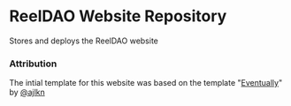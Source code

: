 # ReelDAO Website Repository

Stores and deploys the ReelDAO website

### Attribution

The intial template for this website was based on the template "[Eventually](https://html5up.net/eventually)" by [@ajlkn](https://x.com/ajlkn)